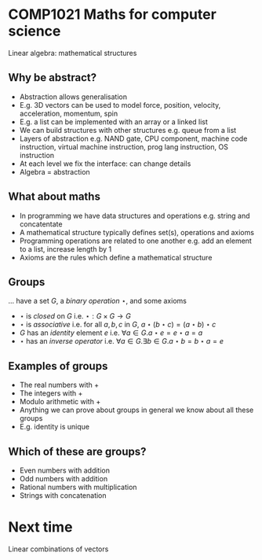 #  COMP1021  Maths for computer science 

Linear algebra: mathematical structures


## Why be abstract?


- Abstraction allows generalisation
- E.g. 3D vectors can be used to model force, position, velocity, acceleration, momentum, spin
- E.g. a list can be implemented with an array or a linked list
- We can build structures with other structures e.g. queue from a list
- Layers of abstraction e.g. NAND gate, CPU component, machine code instruction, virtual machine instruction, prog lang instruction, OS instruction
- At each level we fix the interface: can change details
- Algebra = abstraction



## What about maths

- In programming we have data structures and operations e.g. string and concatentate
- A mathematical structure typically defines set(s), operations and axioms
- Programming operations are related to one another e.g. add an element to a list, increase length by 1
- Axioms are the rules which define a mathematical structure


## Groups
... have a set $G$, a _binary operation_ $\star$, and some axioms
- $\star$ is _closed_ on $G$ i.e. $\star : G \times G \rightarrow G$
- $\star$ is _associative_ i.e. for all $a,b,c$ in $G$, $a \star (b \star c) = (a \star b) \star c$
- $G$ has an _identity_ element $e$ i.e. $\forall a \in G.a \star e = e \star a = a$
- $\star$ has an _inverse operator_ i.e. $\forall a \in G.\exists b \in G . a \star b = b \star a = e$


## Examples of groups

- The real numbers with +
- The integers with +
- Modulo arithmetic with +
- Anything we can prove about groups in general we know about all these groups
- E.g. identity is unique


## Which of these are groups?

- Even numbers with addition
- Odd numbers with addition
- Rational numbers with multiplication
- Strings with concatenation


# Next time 

Linear combinations of vectors

